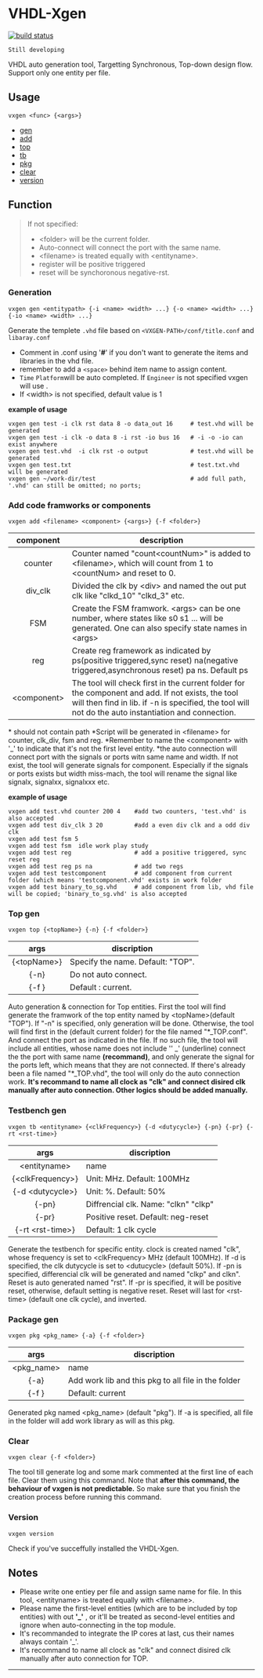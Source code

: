 # VHDL-Xgen
[![build status](https://img.shields.io/badge/build-none-yellow.svg)](https://img.shields.io/badge/build-none-yellow.svg)

```Still developing```

VHDL auto generation tool, Targetting Synchronous, Top-down design flow. Support only one entity per file.



## Usage
```
vxgen <func> {<args>}
```

* [gen](https://github.com/wangyipengw1p/VHDL-Xgen/blob/master/README.md#generation)
* [add](https://github.com/wangyipengw1p/VHDL-Xgen/blob/master/README.md#add-components)
* [top](https://github.com/wangyipengw1p/VHDL-Xgen/blob/master/README.md#top-gen) 
* [tb](https://github.com/wangyipengw1p/VHDL-Xgen/blob/master/README.md#testbench-gen) 
* [pkg](https://github.com/wangyipengw1p/VHDL-Xgen/blob/master/README.md#package-gen) 
* [clear](https://github.com/wangyipengw1p/VHDL-Xgen/blob/master/README.md#clear)
* [version](https://github.com/wangyipengw1p/VHDL-Xgen/blob/master/README.md#version)
## Function
>  If not specified:
> * \<folder\> will be the current folder.
> * Auto-connect will connect the port with the same name.
> * \<filename\> is treated equally with \<entityname\>.
> * register will be positive triggered
> * reset will be synchoronous negative-rst.
### Generation
``` 
vxgen gen <entitypath> {-i <name> <width> ...} {-o <name> <width> ...} {-io <name> <width> ...} 
```
Generate the templete ```.vhd``` file based on ```<VXGEN-PATH>/conf/title.conf``` and ```libaray.conf```
  - Comment in .conf using '**#**' if you don't want to generate the items and libraries in the vhd file.
  - remember to add a ```<space>``` behind item name to assign content. 
  - `Time` `Platform`will be auto completed. If ```Engineer``` is not specified vxgen will use <usrname>.
  - If \<width\> is not specified, default value is 1

**example of usage**
```
vxgen gen test -i clk rst data 8 -o data_out 16     # test.vhd will be generated
vxgen gen test -i clk -o data 8 -i rst -io bus 16   # -i -o -io can exist anywhere
vxgen gen test.vhd  -i clk rst -o output            # test.vhd will be generated
vxgen gen test.txt                                  # test.txt.vhd will be generated
vxgen gen ~/work-dir/test                           # add full path, '.vhd' can still be omitted; no ports;
```
  
### Add code framworks or components
```
vxgen add <filename> <component> {<args>} {-f <folder>}
```


| component | description |
|  :-: | ------------- |
| counter | Counter named "count&lt;countNum&gt;" is added to &lt;filename&gt;, which will count from 1 to &lt;countNum&gt; and reset to 0. |
| div_clk | Divided the clk by &lt;div&gt; and named the out put clk like "clkd_10" "clkd_3" etc. |
| FSM | Create the FSM framwork. \<args\> can be one number, where states like s0 s1 ... will be generated. One can also specify state names in \<args\> |
| reg | Create reg framework as indicated by ps(positive triggered,sync reset) na(negative triggered,asynchronous reset) pa ns. Default ps |
| \<component\> | The tool will check first in the current folder for the component and add. If not exists, the tool will then find in lib. if -n is specified, the tool will not do the auto instantiation and connection. |

*<filename> should not contain path
*Script will be generated in \<filename\> for counter, clk_div, fsm and reg.
*Remember to name the \<component\> with '_' to indicate that it's not the first level entity.
*the auto connection will connect port with the signals or ports witn same name and width. If not exist, the tool will generate signals for component. Especially if the signals or ports exists but width miss-mach, the tool will rename the signal like signalx, signalxx, signalxxx etc.

**example of usage**
```
vxgen add test.vhd counter 200 4    #add two counters, 'test.vhd' is also accepted
vxgen add test div_clk 3 20         #add a even div clk and a odd div clk
vxgen add test fsm 5
vxgen add test fsm  idle work play study
vxgen add test reg                  # add a positive triggered, sync reset reg
vxgen add test reg ps na            # add two regs
vxgen add test testcomponent        # add component from current folder (which means 'testcomponent.vhd' exists in work folder
vxgen add test binary_to_sg.vhd     # add component from lib, vhd file will be copied; 'binary_to_sg.vhd' is also accepted 
```

  
### Top gen
```
vxgen top {<topName>} {-n} {-f <folder>}
```

args | discription
:-: | --
{\<topName\>} | Specify the name. Default: "TOP".
{-n} | Do not auto connect.
{-f <folder>} | Default : current.
  
Auto generation & connection for Top entities. 
First the tool will find generate the framwork of the top entity named by &lt;topName&gt;(default "TOP"). If "-n" is specified, only generation will be done. Otherwise, the tool will find first in the <folder>(default current folder) for the file named "\*_TOP.conf". And connect the port as indicated in the file. If no such file, the tool will include all entities, whose name does not include '&apos;	_&apos;	(underline) connect the the port with same name **(recommand)**, and only generate the signal for the ports left, which means that they are not connected.
If there's already been a file named "\*_TOP.vhd", the tool will only do the auto connection work.
**It's recommand to name all clock as "clk" and connect disired clk manually after auto connection. Other logics should be added manually.**

### Testbench gen
```
vxgen tb <entityname> {<clkFrequency>} {-d <dutycycle>} {-pn} {-pr} {-rt <rst-time>}
```

args | discription
:-: | --
\<entityname\> | name
{\<clkFrequency\>} | Unit: MHz. Default: 100MHz
{-d \<dutycycle\>} | Unit: %. Default: 50%
{-pn} | Diffrencial clk. Name: "clkn" "clkp"
{-pr} | Positive reset. Default: neg-reset
{-rt \<rst-time\>} | Default: 1 clk cycle
  
Generate the testbench for specific entity. clock is created named "clk", whose frequency is set to &lt;clkFrequency&gt; MHz (default 100MHz). If -d is specified, the clk dutycycle is set to &lt;dutucycle&gt; (default 50%). If -pn is specified, differencial clk will be generated and named "clkp" and clkn". Reset is auto generated named "rst". If -pr is specified, it will be positive reset, otherwise, default setting is negative reset. Reset will last for &lt;rst-time&gt; (default one clk cycle), and inverted.
  
### Package gen
```
vxgen pkg <pkg_name> {-a} {-f <folder>}
```

args | discription
:-: | --
<pkg_name> | name
{-a} | Add work lib and this pkg to all file in the folder
{-f <folder>} | Default: current
  
Generated pkg named &lt;pkg_name&gt; (default "pkg"). If -a is specified, all file in the folder will add work library as will as this pkg.

### Clear
```
vxgen clear {-f <folder>}
```
The tool till generate log and some mark commented at the first line of each file. Clear them using this command. Note that **after this command, the behaviour of vxgen is not predictable.** So make sure that you finish the creation process before running this command.

### Version
```
vxgen version
```
Check if you've succeffully installed the VHDL-Xgen.

## Notes
- Please write one entiey per file and assign same name for file. In this tool, &lt;entityname&gt; is treated equally with &lt;filename&gt;.
- Please name the first-level entities (which are to be included by top entities) with out **'_'** , or it'll be treated as second-level entities and ignore when auto-connecting in the top module.
- It's recommanded to integrate the IP cores at last, cus their names always contain '_'.
- It's recommand to name all clock as "clk" and connect disired clk manually after auto connection for TOP.

------------------

